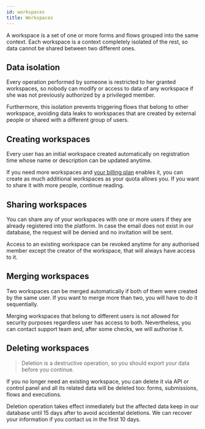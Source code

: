 ```yaml
---
id: workspaces
title: Workspaces
---
```


A workspace is a set of one or more forms and flows grouped into the same context. Each workspace is a context completely isolated of the rest, so data cannot be shared between two different ones.

## Data isolation

Every operation performed by someone is restricted to her granted workspaces, so nobody can modify or access to data of any workspace if she was not previously authorized by a privileged member. 

Furthermore, this isolation prevents triggering flows that belong to other workspace, avoiding data leaks to workspaces that are created by external people or shared with a different group of users.

## Creating workspaces

Every user has an initial workspace created automatically on registration time whose name or description can be updated anytime.

If you need more workspaces and [your billing plan](https://www.arengu.com/pricing) enables it, you can create as much additional workspaces as your quota allows you. If you want to share it with more people, continue reading.

## Sharing workspaces

You can share any of your workspaces with one or more users if they are already registered into the platform. In case the email does not exist in our database, the request will be denied and no invitation will be sent.

Access to an existing workspace can be revoked anytime for any authorised member except the creator of the workspace, that will always have access to it.

## Merging workspaces

Two workspaces can be merged automatically if both of them were created by the same user. If you want to merge more than two, you will have to do it sequentially.

Merging workspaces that belong to different users is not allowed for security purposes regardless user has access to both. Nevertheless, you can contact support team and, after some checks, we will authorise it.

## Deleting workspaces

> Deletion is a destructive operation, so you should export your data before you continue.

If you no longer need an existing workspace, you can delete it via API or control panel and all its related data will be deleted too: forms, submissions, flows and executions.

Deletion operation takes effect inmediately but the affected data keep in our database until 15 days after to avoid accidental deletions. We can recover your information if you contact us in the first 10 days.
